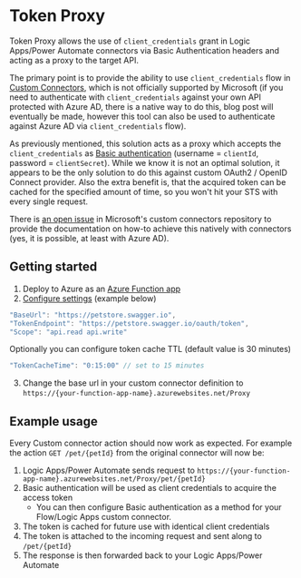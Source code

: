 # Token Proxy
Token Proxy allows the use of `client_credentials` grant in Logic Apps/Power Automate connectors via Basic Authentication headers and acting as a proxy to the target API.

The primary point is to provide the ability to use `client_credentials` flow in [Custom Connectors](https://docs.microsoft.com/en-us/connectors/custom-connectors/create-logic-apps-connector), which is not officially supported by Microsoft (if you need to authenticate with `client_credentials` against your own API protected with Azure AD, there is a native way to do this, blog post will eventually be made, however this tool can also be used to authenticate against Azure AD via `client_credentials` flow).

As previously mentioned, this solution acts as a proxy which accepts the `client_credentials` as [Basic authentication](https://docs.microsoft.com/en-us/connectors/custom-connectors/#2-secure-your-api) (username = `clientId`, password = `clientSecret`). While we know it is not an optimal solution, it appears to be the only solution to do this against custom OAuth2 / OpenID Connect provider. Also the extra benefit is, that the acquired token can be cached for the specified amount of time, so you won't hit your STS with every single request.

There is [an open issue](https://github.com/microsoft/PowerPlatformConnectors/issues/708) in Microsoft's custom connectors repository to provide the documentation on how-to achieve this natively with connectors (yes, it is possible, at least with Azure AD).

## Getting started
1. Deploy to Azure as an [Azure Function app](https://azure.microsoft.com/en-us/services/functions/)
2. [Configure settings](https://docs.microsoft.com/en-us/azure/azure-functions/functions-how-to-use-azure-function-app-settings?tabs=portal) (example below)
```js
"BaseUrl": "https://petstore.swagger.io",
"TokenEndpoint": "https://petstore.swagger.io/oauth/token",
"Scope": "api.read api.write"
```
Optionally you can configure token cache TTL (default value is 30 minutes)
```js
"TokenCacheTime": "0:15:00" // set to 15 minutes
```
3. Change the base url in your custom connector definition to `https://{your-function-app-name}.azurewebsites.net/Proxy`

## Example usage
Every Custom connector action should now work as expected. For example the action `GET /pet/{petId}` from the original connector will now be:
1. Logic Apps/Power Automate sends request to `https://{your-function-app-name}.azurewebsites.net/Proxy/pet/{petId}`
2. Basic authentication will be used as client credentials to acquire the access token
    * You can then configure Basic authentication as a method for your Flow/Logic Apps custom connector.
3. The token is cached for future use with identical client credentials
4. The token is attached to the incoming request and sent along to `/pet/{petId}`
5. The response is then forwarded back to your Logic Apps/Power Automate
